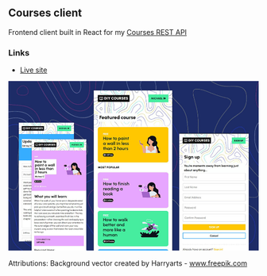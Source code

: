 ## Courses client
Frontend client built in React for my [Courses REST API](https://github.com/xyeres/courses-api)

### Links
- [Live site](https://vigilant-shaw-5f37f3.netlify.app/)

![](./screenshot.jpg)

Attributions: 
Background vector created by Harryarts - www.freepik.com
